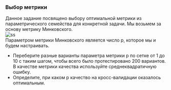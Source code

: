 ### Выбор метрики  

Данное задание посвящено выбору оптимальной метрики из параметрического семейства для конкретной задачи. Мы возьмем за основу метрику Минковского.  
![ss](https://d3c33hcgiwev3.cloudfront.net/imageAssetProxy.v1/IVbNGtGfEeWLWxKOx1I7mw_6e7648048323d85395ddb630fdd95a7c_mink.png?expiry=1596067200000&hmac=KetRwoewaQRZaR6YgZwFD0oqtlQJ4SYXzGZJEVL5RJU)  
Параметром метрики Минковского является число p, которое мы и будем настраивать.

- Переберите разные варианты параметра метрики p по сетке от 1 до 10 с таким шагом, чтобы всего было протестировано 200 вариантов.
В качестве метрики качества используйте среднеквадратичную ошибку.  
- Определите, при каком p качество на кросс-валидации оказалось оптимальным.
